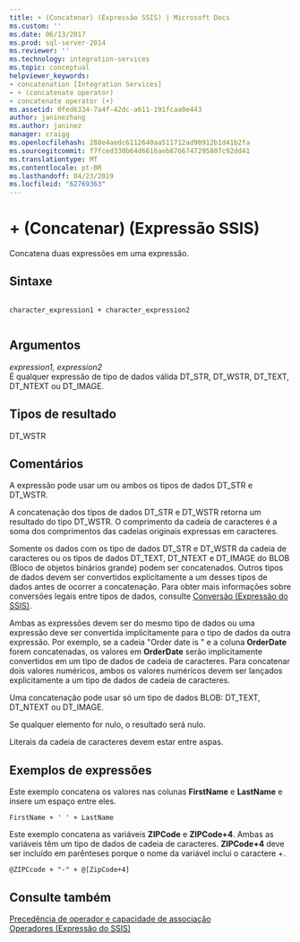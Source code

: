 ```yaml
---
title: + (Concatenar) (Expressão SSIS) | Microsoft Docs
ms.custom: ''
ms.date: 06/13/2017
ms.prod: sql-server-2014
ms.reviewer: ''
ms.technology: integration-services
ms.topic: conceptual
helpviewer_keywords:
- concatenation [Integration Services]
- + (concatenate operator)
- concatenate operator (+)
ms.assetid: 0fed6334-7a4f-42dc-a611-191fcaa0e443
author: janinezhang
ms.author: janinez
manager: craigg
ms.openlocfilehash: 288e4aedc6112640aa511712ad90912b1d41b2fa
ms.sourcegitcommit: f7fced330b64d6616aeb8766747295807c92dd41
ms.translationtype: MT
ms.contentlocale: pt-BR
ms.lasthandoff: 04/23/2019
ms.locfileid: "62769363"
---
```

# <a name="-concatenate-ssis-expression"></a>+ (Concatenar) (Expressão SSIS)
  Concatena duas expressões em uma expressão.  
  
## <a name="syntax"></a>Sintaxe  
  
```  
  
character_expression1 + character_expression2  
  
```  
  
## <a name="arguments"></a>Argumentos  
 *expression1, expression2*  
 É qualquer expressão de tipo de dados válida DT_STR, DT_WSTR, DT_TEXT, DT_NTEXT ou DT_IMAGE.  
  
## <a name="result-types"></a>Tipos de resultado  
 DT_WSTR  
  
## <a name="remarks"></a>Comentários  
 A expressão pode usar um ou ambos os tipos de dados DT_STR e DT_WSTR.  
  
 A concatenação dos tipos de dados DT_STR e DT_WSTR retorna um resultado do tipo DT_WSTR. O comprimento da cadeia de caracteres é a soma dos comprimentos das cadeias originais expressas em caracteres.  
  
 Somente os dados com os tipo de dados DT_STR e DT_WSTR da cadeia de caracteres ou os tipos de dados DT_TEXT, DT_NTEXT e DT_IMAGE do BLOB (Bloco de objetos binários grande) podem ser concatenados. Outros tipos de dados devem ser convertidos explicitamente a um desses tipos de dados antes de ocorrer a concatenação. Para obter mais informações sobre conversões legais entre tipos de dados, consulte [Conversão &#40;Expressão do SSIS&#41;](cast-ssis-expression.md).  
  
 Ambas as expressões devem ser do mesmo tipo de dados ou uma expressão deve ser convertida implicitamente para o tipo de dados da outra expressão. Por exemplo, se a cadeia "Order date is " e a coluna **OrderDate** forem concatenadas, os valores em **OrderDate** serão implicitamente convertidos em um tipo de dados de cadeia de caracteres. Para concatenar dois valores numéricos, ambos os valores numéricos devem ser lançados explicitamente a um tipo de dados de cadeia de caracteres.  
  
 Uma concatenação pode usar só um tipo de dados BLOB: DT_TEXT, DT_NTEXT ou DT_IMAGE.  
  
 Se qualquer elemento for nulo, o resultado será nulo.  
  
 Literais da cadeia de caracteres devem estar entre aspas.  
  
## <a name="expression-examples"></a>Exemplos de expressões  
 Este exemplo concatena os valores nas colunas **FirstName** e **LastName** e insere um espaço entre eles.  
  
```  
FirstName + ' ' + LastName  
```  
  
 Este exemplo concatena as variáveis **ZIPCode** e **ZIPCode+4**. Ambas as variáveis têm um tipo de dados de cadeia de caracteres. **ZIPCode+4** deve ser incluído em parênteses porque o nome da variável inclui o caractere +.  
  
```  
@ZIPCcode + "-" + @[ZipCode+4]  
```  
  
## <a name="see-also"></a>Consulte também  
 [Precedência de operador e capacidade de associação](operator-precedence-and-associativity.md)   
 [Operadores &#40;Expressão do SSIS&#41;](operators-ssis-expression.md)  
  
  
